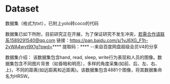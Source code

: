 # Dataset

数据集（格式为txt），已附上yolo转coco的代码

数据集已如下所附，目前研究正在开展，为了保证研究不发生冲突，若需合作请联系1589291540@qq.com
链接：https://pan.baidu.com/s/1vJ6XG_F1h-2yWA4wyt9X1g?pwd=**** 
提取码：****
--来自百度网盘超级会员V4的分享


数据集介绍：
该数据集包含hand, read, sleep, write行为表现和人员的图像。数据集包含不同图片背景（如昏暗和明亮），多样的角度采集(如前、后、左、右、上)，不同的距离(如远距离和近距离)。该数据集包含4881个图像，将其数据集命名为HRSW。
